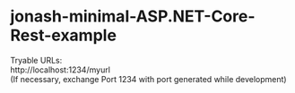 # jonash-minimal-ASP.NET-Core-Rest-example

Tryable URLs:  
http://localhost:1234/myurl  
(If necessary, exchange Port 1234 with port generated while development)
